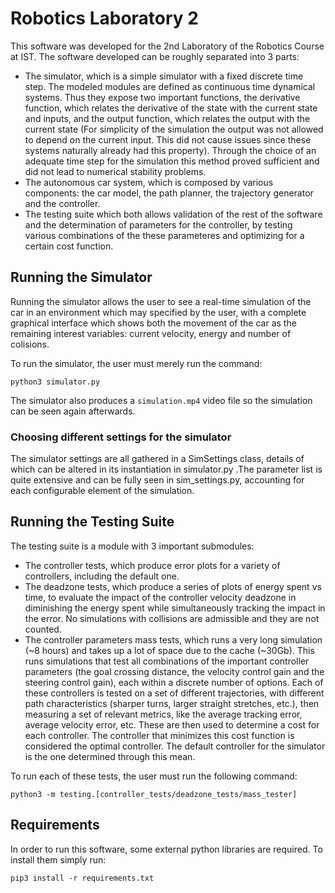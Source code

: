 # Robotics Laboratory 2

This software was developed for the 2nd Laboratory of the Robotics Course at IST. The software developed
can be roughly separated into 3 parts:

- The simulator, which is a simple simulator with a fixed discrete time step. The modeled modules are
defined as continuous time dynamical systems. Thus they expose two important functions, the derivative function,
which relates the derivative of the state with the current state and inputs, and the output function,
which relates the output with the current state (For simplicity of the simulation the output was not allowed
to depend on the current input. This did not cause issues since these systems naturally already had this 
property). Through the choice of an adequate time step for the simulation this method proved sufficient
and did not lead to numerical stability problems.
- The autonomous car system, which is composed by various components: the car model, the path planner,
the trajectory generator and the controller.
- The testing suite which both allows validation of the rest of the software and the determination of
parameters for the controller, by testing various combinations of the these parameteres and optimizing
for a certain cost function.

## Running the Simulator

Running the simulator allows the user to see a real-time simulation of the car in an environment which may
specified by the user, with a complete graphical interface which shows both the movement of the car as
the remaining interest variables: current velocity, energy and number of colisions.

To run the simulator, the user must merely run the command:

```
python3 simulator.py
```

The simulator also produces a `simulation.mp4` video file so the simulation can be seen again afterwards.

### Choosing different settings for the simulator

The simulator settings are all gathered in a SimSettings class, details of which can be altered in its instantiation in simulator.py .The parameter list is quite extensive and can be fully seen in sim_settings.py, accounting for each configurable element of the simulation.

## Running the Testing Suite

The testing suite is a module with 3 important submodules:

- The controller tests, which produce error plots for a variety of controllers, including the default
one.
- The deadzone tests, which produce a series of plots of energy spent vs time, to evaluate the impact
of the controller velocity deadzone in diminishing the energy spent while simultaneously tracking
the impact in the error. No simulations with collisions are admissible and they are not counted.
- The controller parameters mass tests, which runs a very long simulation (~8 hours) and takes up
a lot of space due to the cache (~30Gb). This runs simulations that test all combinations of the important
controller parameters (the goal crossing distance, the velocity control gain and the steering control gain),
each within a discrete number of options. Each of these controllers is tested on a set of different trajectories,
with different path characteristics (sharper turns, larger straight stretches, etc.), then measuring a set
of relevant metrics, like the average tracking error, average velocity error, etc. These are then used to determine
a cost for each controller. The controller that minimizes this cost function is considered the optimal
controller. The default controller for the simulator is the one determined through this mean.

To run each of these tests, the user must run the following command:
```
python3 -m testing.[controller_tests/deadzone_tests/mass_tester]
```

## Requirements

In order to run this software, some external python libraries are required. To install them
simply run:
```
pip3 install -r requirements.txt
```